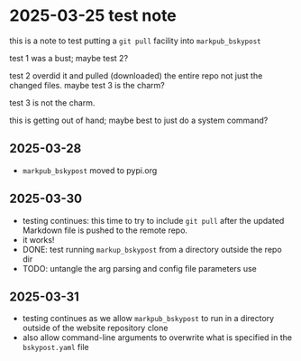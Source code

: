 # 2025-03-25 test note

this is a note to test putting a `git pull` facility into `markpub_bskypost`

test 1 was a bust; maybe test 2?

test 2 overdid it and pulled (downloaded) the entire repo not just the changed files.
maybe test 3 is the charm?

test 3 is not the charm.  

this is getting out of hand; maybe best to just do a system command?

## 2025-03-28  
- `markpub_bskypost` moved to pypi.org  

## 2025-03-30  
- testing continues: this time to try to include `git pull` after the updated Markdown file is pushed to the remote repo.
- it works!
- DONE: test running `markup_bskypost` from a directory outside the repo dir
- TODO: untangle the arg parsing and config file parameters use

## 2025-03-31
- testing continues as we allow `markpub_bskypost` to run in a directory outside of the website repository clone  
- also allow command-line arguments to overwrite what is specified in the `bskypost.yaml` file
